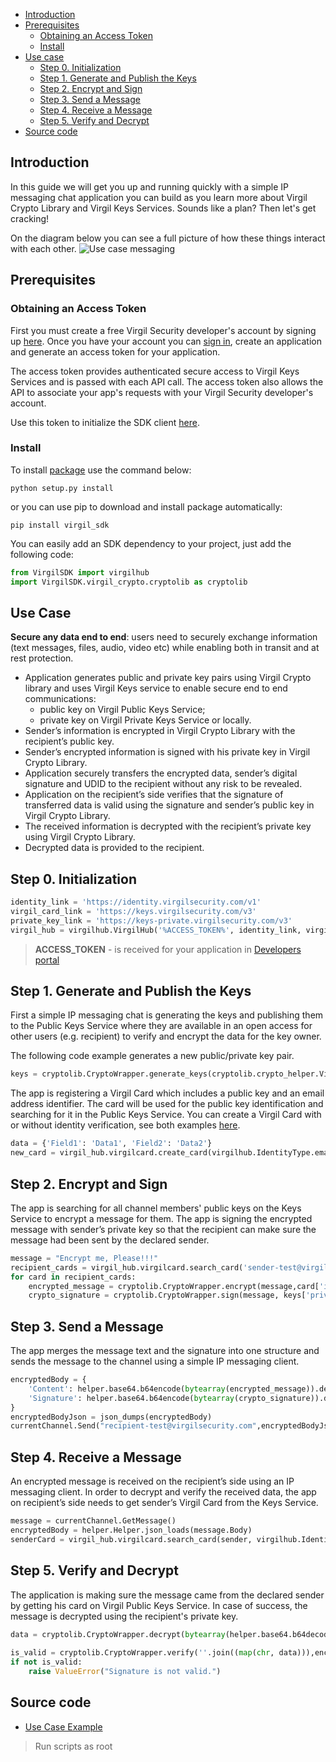 - [Introduction](#introduction)
- [Prerequisites](#prerequisites)
    - [Obtaining an Access Token](#obtaining-an-access-token)
    - [Install](#install)
- [Use case](#use-case)
    - [Step 0. Initialization](#step-0-initialization) 
    - [Step 1. Generate and Publish the Keys](#step-1-generate-and-publish-the-keys)
    - [Step 2. Encrypt and Sign](#step-2-encrypt-and-sign)
    - [Step 3. Send a Message](#step-3-send-a-message)
    - [Step 4. Receive a Message](#step-4-receive-a-message)
    - [Step 5. Verify and Decrypt](#step-5-verify-and-decrypt)
- [Source code](#source-code)

## Introduction

In this guide we will get you up and running quickly with a simple IP messaging chat application you can build as you learn more about Virgil Crypto Library and Virgil Keys Services. Sounds like a plan? Then let's get cracking!

On the diagram below you can see a full picture of how these things interact with each other.
![Use case messaging](https://raw.githubusercontent.com/VirgilSecurity/virgil/master/images/IPMessaging.jpg)

## Prerequisites

### Obtaining an Access Token

First you must create a free Virgil Security developer's account by signing up [here](https://developer.virgilsecurity.com/account/signup). Once you have your account you can [sign in](https://developer.virgilsecurity.com/account/signin), create an application and generate an access token for your application.

The access token provides authenticated secure access to Virgil Keys Services and is passed with each API call. The access token also allows the API to associate your app's requests with your Virgil Security developer's account.

Use this token to initialize the SDK client [here](#step-0-initialization).


### Install

To install [package](https://cdn.virgilsecurity.com/virgil-crypto/python/) use the command below:

```
python setup.py install
```

or you can use pip to download and install package automatically:

```
pip install virgil_sdk
```

You can easily add an SDK dependency to your project, just add the following code:

```python
from VirgilSDK import virgilhub
import VirgilSDK.virgil_crypto.cryptolib as cryptolib
```

## Use Case
**Secure any data end to end**: users need to securely exchange information (text messages, files, audio, video etc) while enabling both in transit and at rest protection.

- Application generates public and private key pairs using Virgil Crypto library and uses Virgil Keys service to enable secure end to end communications:
	- public key on Virgil Public Keys Service;
	- private key on Virgil Private Keys Service or locally.
- Sender’s information is encrypted in Virgil Crypto Library with the recipient’s public key.
- Sender’s encrypted information is signed with his private key in Virgil Crypto Library.
- Application securely transfers the encrypted data, sender’s digital signature and UDID to the recipient without any risk to be revealed.
- Application on the recipient’s side verifies that the signature of transferred data is valid using the signature and sender’s public key in Virgil Crypto Library.
- The received information is decrypted with the recipient’s private key using Virgil Crypto Library.
- Decrypted data is provided to the recipient.

## Step 0. Initialization

```python
identity_link = 'https://identity.virgilsecurity.com/v1'
virgil_card_link = 'https://keys.virgilsecurity.com/v3'
private_key_link = 'https://keys-private.virgilsecurity.com/v3'
virgil_hub = virgilhub.VirgilHub('%ACCESS_TOKEN%', identity_link, virgil_card_link, private_key_link)
```

> **ACCESS_TOKEN** - is received for your application in [Developers portal](https://developer.virgilsecurity.com/dashboard/)

## Step 1. Generate and Publish the Keys
First a simple IP messaging chat is generating the keys and publishing them to the Public Keys Service where they are available in an open access for other users (e.g. recipient) to verify and encrypt the data for the key owner.

The following code example generates a new public/private key pair.

```python
keys = cryptolib.CryptoWrapper.generate_keys(cryptolib.crypto_helper.VirgilKeyPair.Type_Default, '%PASSWORD%') 
```

The app is registering a Virgil Card which includes a public key and an email address identifier. The card will be used for the public key identification and searching for it in the Public Keys Service. You can create a Virgil Card with or without identity verification, see both examples [here](/api-docs/python/keys-sdk#publish-a-virgil-card).

```python
data = {'Field1': 'Data1', 'Field2': 'Data2'}
new_card = virgil_hub.virgilcard.create_card(virgilhub.IdentityType.email, 'sender-test@virgilsecurity.com', data, None, keys['private_key'], keys['public_key'])
```

## Step 2. Encrypt and Sign
The app is searching for all channel members' public keys on the Keys Service to encrypt a message for them. The app is signing the encrypted message with sender’s private key so that the recipient can make sure the message had been sent by the declared sender.

```python
message = "Encrypt me, Please!!!"
recipient_cards = virgil_hub.virgilcard.search_card('sender-test@virgilsecurity.com', type=None, include_unconfirmed=False, include_unauthorized=True)
for card in recipient_cards:
    encrypted_message = cryptolib.CryptoWrapper.encrypt(message,card['id'], card['public_key']['public_key'])
    crypto_signature = cryptolib.CryptoWrapper.sign(message, keys['private_key'])
```

## Step 3. Send a Message
The app merges the message text and the signature into one structure and sends the message to the channel using a simple IP messaging client.

```python
encryptedBody = {
    'Content': helper.base64.b64encode(bytearray(encrypted_message)).decode(),
    'Signature': helper.base64.b64encode(bytearray(crypto_signature)).decode()
}
encryptedBodyJson = json_dumps(encryptedBody)
currentChannel.Send("recipient-test@virgilsecurity.com",encryptedBodyJson)
```

## Step 4. Receive a Message
An encrypted message is received on the recipient’s side using an IP messaging client.
In order to decrypt and verify the received data, the app on recipient’s side needs to get sender’s Virgil Card from the Keys Service.

```python
message = currentChannel.GetMessage()
encryptedBody = helper.Helper.json_loads(message.Body)
senderCard = virgil_hub.virgilcard.search_card(sender, virgilhub.IdentityType.email)
```

## Step 5. Verify and Decrypt
The application is making sure the message came from the declared sender by getting his card on Virgil Public Keys Service. In case of success, the message is decrypted using the recipient's private key.

```python
data = cryptolib.CryptoWrapper.decrypt(bytearray(helper.base64.b64decode(encryptedBody['Content'])), '%RECIPIENTS_CARD_ID%', recipientKeyPair['private_key'])
									 
is_valid = cryptolib.CryptoWrapper.verify(''.join((map(chr, data))),encryptedBody['Signature'], senderCard[0]['public_key']['public_key'])
if not is_valid:
    raise ValueError("Signature is not valid.")
```

## Source code

* [Use Case Example](https://github.com/VirgilSecurity/virgil-sdk-python/tree/master/Examples/IPMessaging)

> Run scripts as root
